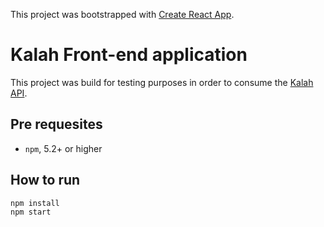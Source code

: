This project was bootstrapped with [Create React App](https://github.com/facebook/create-react-app).

# Kalah Front-end application
This project was build for testing purposes in order to consume the [Kalah API](https://github.com/felipehermosilla/kalah-api).

## Pre requesites
- `npm`, 5.2+ or higher

## How to run
```
npm install
npm start
```
